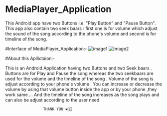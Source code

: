# MediaPlayer_Application

This Android app have two Buttons i.e. "Play Button" and "Pause Button".
This app also contain two seek baars :
first one is for volume which adjust the sound of the song according to the phone's volume 
and second is for timeline of the song.


#Interface of MediaPlayer_Application:-
![image1](https://user-images.githubusercontent.com/117963273/229865707-0b11e326-b46d-4702-aa69-7b3f507c844e.jpg) ![image2](https://user-images.githubusercontent.com/117963273/229865779-9f7f3003-0f38-404c-b9af-fed22b4eec5a.jpg)

#About this Apllictaion:-

This is an Android Application having two Buttons and two Seek baars .
Buttons are for Play and Pause the song whereas the two seekbaars are used for the volume and the timeline of the song .
Volume of the song is adjust according to your phone's volume . You can increase or decrease the volume by using that volume button
inside the app or by your phone ,they work same ...
And the timeline of the song increases as the song plays and can also be adjust according to the user need.

                     
                     THANK YOU ❤️🫰🫶
